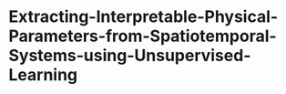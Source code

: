 # Extracting-Interpretable-Physical-Parameters-from-Spatiotemporal-Systems-using-Unsupervised-Learning